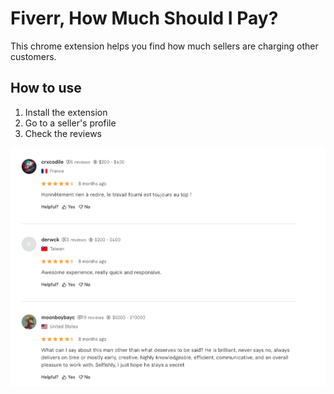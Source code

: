 # Fiverr, How Much Should I Pay?

This chrome extension helps you find how much sellers are charging other customers.

## How to use

1) Install the extension
2) Go to a seller's profile
3) Check the reviews

![Screenshot](./example.png)
